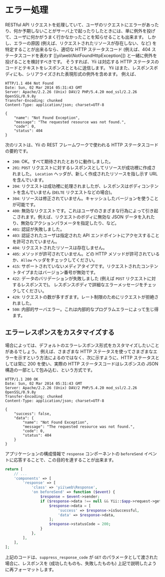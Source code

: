 エラー処理
==========

RESTful API リクエストを処理していて、ユーザのリクエストにエラーがあったり、何か予期しないことがサーバ上で起ったりしたときには、単に例外を投げて、ユーザに何かがうまく行かなかったことを知らせることも出来ます。
しかし、エラーの原因 (例えば、リクエストされたリソースが存在しない、など) を特定することが出来るなら、適切な HTTP ステータスコード (例えば、404 ステータスコードを表わす [[yii\web\NotFoundHttpException]]) と一緒に例外を投げることを検討すべきです。
そうすれば、Yii は対応する HTTP ステータスのコードとテキストをレスポンスとともに送信します。
Yii はまた、レスポンスボディにも、シリアライズされた表現形式の例外を含めます。
例えば、

```
HTTP/1.1 404 Not Found
Date: Sun, 02 Mar 2014 05:31:43 GMT
Server: Apache/2.2.26 (Unix) DAV/2 PHP/5.4.20 mod_ssl/2.2.26 OpenSSL/0.9.8y
Transfer-Encoding: chunked
Content-Type: application/json; charset=UTF-8

{
    "name": "Not Found Exception",
    "message": "The requested resource was not found.",
    "code": 0,
    "status": 404
}
```

次のリストは、Yii の REST フレームワークで使われる HTTP ステータスコードの要約です。

* `200`: OK。すべて期待されたとおりに動作しました。
* `201`: `POST` リクエストに対するレスポンスとしてリソースが成功裡に作成されました。
  `Location` ヘッダが、新しく作成されたリソースを指し示す URL を含んでいます。
* `204`: リクエストは成功裡に処理されましたが、レスポンスはボディコンテントを含んでいません (`DELTE` リクエストなどの場合)。
* `304`: リソースは修正されていません。キャッシュしたバージョンを使うことが可能です。
* `400`: 無効なリクエストです。これはユーザのさまざまな行為によって引き起こされます。例えば、リクエストのボディに無効な JSON データを入れたり、無効なアクションパラメータを指定したり、など。
* `401`: 認証が失敗しました。
* `403`: 認証されたユーザは指定された API エンドポイントにアクセスすることを許可されていません。
* `404`: リクエストされたリソースは存在しません。
* `405`: メソッドが許可されていません。どの HTTP メソッドが許可されているか、`Allow` ヘッダをチェックしてください。
* `415`: サポートされていないメディアタイプです。リクエストされたコンテントタイプまたはバージョン番号が無効です。
* `422`: データのバリデーションが失敗しました (例えば `POST` リクエストに対するレスポンスで)。
  レスポンスボディで詳細なエラーメッセージをチェックしてください。
* `429`: リクエストの数が多すぎます。レート制限のためにリクエストが拒絶されました。
* `500`: 内部的サーバエラー。これは内部的なプログラムエラーによって生じ得ます。


## エラーレスポンスをカスタマイズする <span id="customizing-error-response"></span>

場合によっては、デフォルトのエラーレスポンス形式をカスタマイズしたいことがあるでしょう。
例えば、さまざまな HTTP ステータスを使ってさまざまなエラーを示すという方法によるのではなく、次に示すように、HTTP ステータスとしては常に 200 を使い、実際の HTTP ステータスコードはレスポンスの JSON 構造の一部として包み込む、という方式です。

```
HTTP/1.1 200 OK
Date: Sun, 02 Mar 2014 05:31:43 GMT
Server: Apache/2.2.26 (Unix) DAV/2 PHP/5.4.20 mod_ssl/2.2.26 OpenSSL/0.9.8y
Transfer-Encoding: chunked
Content-Type: application/json; charset=UTF-8

{
    "success": false,
    "data": {
        "name": "Not Found Exception",
        "message": "The requested resource was not found.",
        "code": 0,
        "status": 404
    }
}
```

アプリケーションの構成情報で `response` コンポーネントの `beforeSend` イベントに応答することで、この目的を達することが出来ます。

```php
return [
    // ...
    'components' => [
        'response' => [
            'class' => 'yii\web\Response',
            'on beforeSend' => function ($event) {
                $response = $event->sender;
                if ($response->data !== null && Yii::$app->request->get('suppress_response_code')) {
                    $response->data = [
                        'success' => $response->isSuccessful,
                        'data' => $response->data,
                    ];
                    $response->statusCode = 200;
                }
            },
        ],
    ],
];
```

上記のコードは、`suppress_response_code` が `GET` のパラメータとして渡された場合に、レスポンスを (成功したものも、失敗したものも) 上記で説明したように再フォーマットします。
